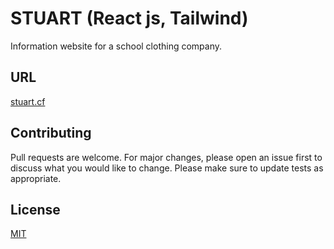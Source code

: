 # STUART (React js, Tailwind)

Information website for a school clothing company.

## URL

[stuart.cf](https://shop-stuart.web.app)

## Contributing

Pull requests are welcome. For major changes, please open an issue first
to discuss what you would like to change.
Please make sure to update tests as appropriate.

## License

[MIT](https://choosealicense.com/licenses/mit/)
